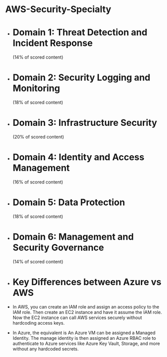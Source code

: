 # AWS-Security-Specialty

- <h1>Domain 1: Threat Detection and Incident Response </h1> (14% of scored content)  
- <h1> Domain 2: Security Logging and Monitoring</h1> (18% of scored content) 
- <h1> Domain 3: Infrastructure Security </h1> (20% of scored content) 
- <h1> Domain 4: Identity and Access Management </h1> (16% of scored content) 
- <h1> Domain 5: Data Protection </h1> (18% of scored content) 
- <h1> Domain 6: Management and Security Governance </h1> (14% of scored content) 



- <h1> Key Differences between Azure vs AWS </h1>
- In AWS, you can create an IAM role and assign an access policy to the IAM role. Then create an EC2 instance and have it assume the IAM role. Now the EC2 instance can call AWS services securely without hardcoding access keys.
- In Azure, the equivalent is An Azure VM can be assigned a Managed Identity. The manage identity is then assigned an Azure RBAC role to authenticate to Azure services like Azure Key Vault, Storage, and more without any hardcoded secrets.
